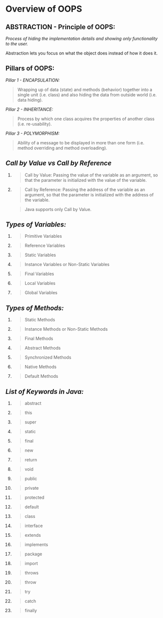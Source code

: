 # Overview of OOPS
## ABSTRACTION - Principle of OOPS:
_Process of hiding the implementation details and showing only functionality to the user._

Abstraction lets you focus on what the object does instead of how it does it.

## Pillars of OOPS:
_Pillar 1 - ENCAPSULATION:_ 
> Wrapping up of data (state) and methods (behavior) together into a single unit (i.e. class) and also hiding the data from outside world (i.e. data hiding).

_Pillar 2 - INHERITANCE:_ 
> Process by which one class acquires the properties of another class (i.e. re-usability).

_Pillar 3 - POLYMORPHISM:_ 
> Ability of a message to be displayed in more than one form (i.e. method overriding and method overloading).

*Call by Value vs Call by Reference*
-
1. >Call by Value: Passing the value of the variable as an argument, so that the parameter is initialized with the value of the variable.
2. >Call by Reference: Passing the address of the variable as an argument, so that the parameter is initialized with the address of the variable.

   > Java supports only Call by Value.

*Types of Variables:*
-
1. >Primitive Variables
2. >Reference Variables
3. >Static Variables
4. >Instance Variables or Non-Static Variables
5. >Final Variables
6. >Local Variables
7. >Global Variables

*Types of Methods:*
-
1. >Static Methods
2. >Instance Methods or Non-Static Methods
3. >Final Methods
4. >Abstract Methods
5. >Synchronized Methods
6. >Native Methods
7. >Default Methods
 
*List of Keywords in Java:*
-
1. >abstract
2. >this
3. >super
4. >static
5. >final
6. >new
7. >return
8. >void
9. >public
10. >private
11. >protected
12. >default
13. >class
14. >interface
15. >extends
16. >implements
17. >package
18. >import
19. >throws
20. >throw
21. >try
22. >catch
23. >finally